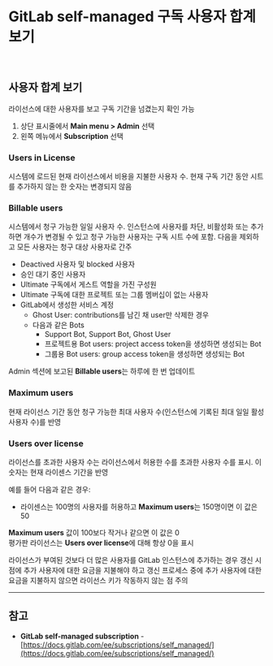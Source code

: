 # GitLab self-managed 구독 사용자 합계 보기

<br>

## 사용자 합계 보기
라이선스에 대한 사용자를 보고 구독 기간을 넘겼는지 확인 가능

1. 상단 표시줄에서 **Main menu > Admin** 선택
2. 왼쪽 메뉴에서 **Subscription** 선택

### Users in License
시스템에 로드된 현재 라이선스에서 비용을 지불한 사용자 수. 현재 구독 기간 동안 시트를 추가하지 않는 한 숫자는 변경되지 않음

### Billable users
시스템에서 청구 가능한 일일 사용자 수. 인스턴스에 사용자를 차단, 비활성화 또는 추가하면 개수가 변경될 수 있고 청구 가능한 사용자는 구독 시트 수에 포함. 다음을 제외하고 모든 사용자는 청구 대상 사용자로 간주

- Deactived 사용자 및 blocked 사용자
- 승인 대기 중인 사용자
- Ultimate 구독에서 게스트 역할을 가진 구성원
- Ultimate 구독에 대한 프로젝트 또는 그룹 멤버십이 없는 사용자
- GitLab에서 생성한 서비스 계정
  - Ghost User: contributions를 남긴 채 user만 삭제한 경우
  - 다음과 같은 Bots
      - Support Bot, Support Bot, Ghost User
      - 프로젝트용 Bot users: project access token을 생성하면 생성되는 Bot
      - 그룹용 Bot users: group access token을 생성하면 생성되는 Bot

Admin 섹션에 보고된 **Billable users**는 하루에 한 번 업데이트

### Maximum users
현재 라이선스 기간 동안 청구 가능한 최대 사용자 수(인스턴스에 기록된 최대 일일 활성 사용자 수)를 반영

### Users over license
라이선스를 초과한 사용자 수는 라이선스에서 허용한 수를 초과한 사용자 수를 표시. 이 숫자는 현재 라이센스 기간을 반영

예를 들어 다음과 같은 경우:
- 라이센스는 100명의 사용자를 허용하고 **Maximum users**는 150명이면 이 값은 50

**Maximum users** 값이 100보다 작거나 같으면 이 값은 0  
평가판 라이선스는 **Users over license**에 대해 항상 0을 표시

라이선스가 부여된 것보다 더 많은 사용자를 GitLab 인스턴스에 추가하는 경우 갱신 시점에 추가 사용자에 대한 요금을 지불해야 하고 갱신 프로세스 중에 추가 사용자에 대한 요금을 지불하지 않으면 라이선스 키가 작동하지 않는 점 주의

<hr>

## 참고
- ****GitLab self-managed subscription**** - [https://docs.gitlab.com/ee/subscriptions/self_managed/](https://docs.gitlab.com/ee/subscriptions/self_managed/)
